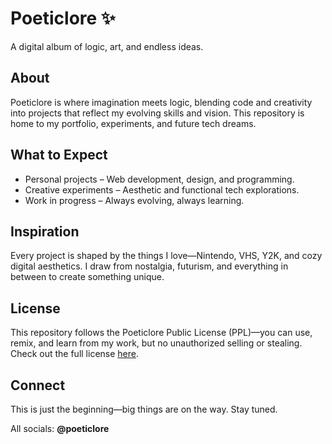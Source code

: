 # Poeticlore ✨

A digital album of logic, art, and endless ideas.  

## About  
Poeticlore is where imagination meets logic, blending code and creativity into projects that reflect my evolving skills and vision. This repository is home to my portfolio, experiments, and future tech dreams.  

## What to Expect  
- Personal projects – Web development, design, and programming.  
- Creative experiments – Aesthetic and functional tech explorations.  
- Work in progress – Always evolving, always learning.  

## Inspiration  
Every project is shaped by the things I love—Nintendo, VHS, Y2K, and cozy digital aesthetics. I draw from nostalgia, futurism, and everything in between to create something unique.  

## License  
This repository follows the Poeticlore Public License (PPL)—you can use, remix, and learn from my work, but no unauthorized selling or stealing. Check out the full license [here](LICENSE).  

## Connect  
This is just the beginning—big things are on the way. Stay tuned.  

All socials: **@poeticlore**
